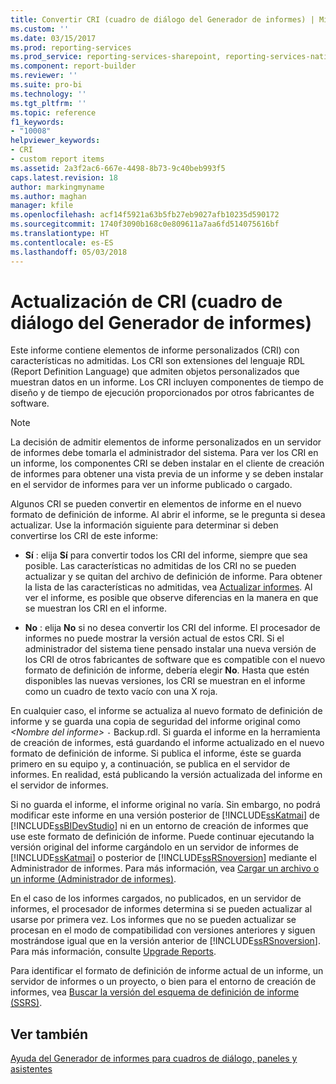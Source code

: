 ```yaml
---
title: Convertir CRI (cuadro de diálogo del Generador de informes) | Microsoft Docs
ms.custom: ''
ms.date: 03/15/2017
ms.prod: reporting-services
ms.prod_service: reporting-services-sharepoint, reporting-services-native
ms.component: report-builder
ms.reviewer: ''
ms.suite: pro-bi
ms.technology: ''
ms.tgt_pltfrm: ''
ms.topic: reference
f1_keywords:
- "10008"
helpviewer_keywords:
- CRI
- custom report items
ms.assetid: 2a3f2ac6-667e-4498-8b73-9c40beb993f5
caps.latest.revision: 18
author: markingmyname
ms.author: maghan
manager: kfile
ms.openlocfilehash: acf14f5921a63b5fb27eb9027afb10235d590172
ms.sourcegitcommit: 1740f3090b168c0e809611a7aa6fd514075616bf
ms.translationtype: HT
ms.contentlocale: es-ES
ms.lasthandoff: 05/03/2018
---
```

# <a name="convert-cri-dialog-box-report-builder"></a>Actualización de CRI (cuadro de diálogo del Generador de informes)
  Este informe contiene elementos de informe personalizados (CRI) con características no admitidas. Los CRI son extensiones del lenguaje RDL (Report Definition Language) que admiten objetos personalizados que muestran datos en un informe. Los CRI incluyen componentes de tiempo de diseño y de tiempo de ejecución proporcionados por otros fabricantes de software.  
  
> [!NOTE]  
>  La decisión de admitir elementos de informe personalizados en un servidor de informes debe tomarla el administrador del sistema. Para ver los CRI en un informe, los componentes CRI se deben instalar en el cliente de creación de informes para obtener una vista previa de un informe y se deben instalar en el servidor de informes para ver un informe publicado o cargado.  
  
 Algunos CRI se pueden convertir en elementos de informe en el nuevo formato de definición de informe. Al abrir el informe, se le pregunta si desea actualizar. Use la información siguiente para determinar si deben convertirse los CRI de este informe:  
  
-   **Sí** : elija **Sí** para convertir todos los CRI del informe, siempre que sea posible. Las características no admitidas de los CRI no se pueden actualizar y se quitan del archivo de definición de informe. Para obtener la lista de las características no admitidas, vea [Actualizar informes](../../reporting-services/install-windows/upgrade-reports.md). Al ver el informe, es posible que observe diferencias en la manera en que se muestran los CRI en el informe.  
  
-   **No** : elija **No** si no desea convertir los CRI del informe. El procesador de informes no puede mostrar la versión actual de estos CRI. Si el administrador del sistema tiene pensado instalar una nueva versión de los CRI de otros fabricantes de software que es compatible con el nuevo formato de definición de informe, debería elegir **No**. Hasta que estén disponibles las nuevas versiones, los CRI se muestran en el informe como un cuadro de texto vacío con una X roja.  
  
 En cualquier caso, el informe se actualiza al nuevo formato de definición de informe y se guarda una copia de seguridad del informe original como *\<Nombre del informe>* `-` Backup.rdl. Si guarda el informe en la herramienta de creación de informes, está guardando el informe actualizado en el nuevo formato de definición de informe. Si publica el informe, éste se guarda primero en su equipo y, a continuación, se publica en el servidor de informes. En realidad, está publicando la versión actualizada del informe en el servidor de informes.  
  
 Si no guarda el informe, el informe original no varía. Sin embargo, no podrá modificar este informe en una versión posterior de [!INCLUDE[ssKatmai](../../includes/sskatmai-md.md)] de [!INCLUDE[ssBIDevStudio](../../includes/ssbidevstudio-md.md)] ni en un entorno de creación de informes que use este formato de definición de informe. Puede continuar ejecutando la versión original del informe cargándolo en un servidor de informes de [!INCLUDE[ssKatmai](../../includes/sskatmai-md.md)] o posterior de [!INCLUDE[ssRSnoversion](../../includes/ssrsnoversion-md.md)] mediante el Administrador de informes. Para más información, vea [Cargar un archivo o un informe &#40;Administrador de informes&#41;](../../reporting-services/reports/upload-a-file-or-report-report-manager.md).  
  
 En el caso de los informes cargados, no publicados, en un servidor de informes, el procesador de informes determina si se pueden actualizar al usarse por primera vez. Los informes que no se pueden actualizar se procesan en el modo de compatibilidad con versiones anteriores y siguen mostrándose igual que en la versión anterior de [!INCLUDE[ssRSnoversion](../../includes/ssrsnoversion-md.md)]. Para más información, consulte [Upgrade Reports](../../reporting-services/install-windows/upgrade-reports.md).  
  
 Para identificar el formato de definición de informe actual de un informe, un servidor de informes o un proyecto, o bien para el entorno de creación de informes, vea [Buscar la versión del esquema de definición de informe &#40;SSRS&#41;](../../reporting-services/reports/find-the-report-definition-schema-version-ssrs.md).  
  
## <a name="see-also"></a>Ver también  
 [Ayuda del Generador de informes para cuadros de diálogo, paneles y asistentes](http://msdn.microsoft.com/en-us/2da24891-0b6d-4d3c-8b18-81b98752642f)  
  
  

